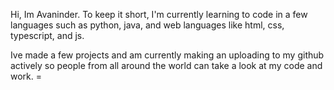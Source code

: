 Hi, Im Avaninder. To keep it short, I'm currently learning to code in a few languages such as 
python, java, and web languages like html, css, typescript, and js.

Ive made a few projects and am currently making an uploading to my github actively so people from
all around the world can take a look at my code and work. =
